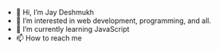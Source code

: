 
- 👋 Hi, I’m Jay Deshmukh
- 👀 I’m interested in web development, programming, and all.
- 🌱 I’m currently learning JavaScript 
- 📫 How to reach me 

<!---
jaydeshmukh078/jaydeshmukh078 is a ✨ special ✨ repository because its `README.md` (this file) appears on your GitHub profile.
You can click the Preview link to take a look at your changes.
--->
